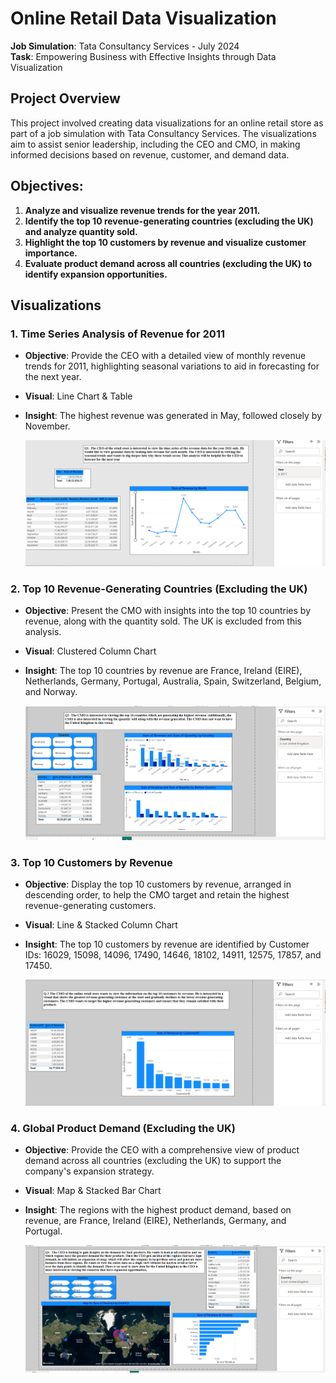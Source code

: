 # Online Retail Data Visualization
**Job Simulation**: Tata Consultancy Services - July 2024  
**Task**: Empowering Business with Effective Insights through Data Visualization

## Project Overview
This project involved creating data visualizations for an online retail store as part of a job simulation with Tata Consultancy Services. The visualizations aim to assist senior leadership, including the CEO and CMO, in making informed decisions based on revenue, customer, and demand data.

## Objectives:
1. **Analyze and visualize revenue trends for the year 2011.**
2. **Identify the top 10 revenue-generating countries (excluding the UK) and analyze quantity sold.**
3. **Highlight the top 10 customers by revenue and visualize customer importance.**
4. **Evaluate product demand across all countries (excluding the UK) to identify expansion opportunities.**

## Visualizations

### 1. Time Series Analysis of Revenue for 2011
- **Objective**: Provide the CEO with a detailed view of monthly revenue trends for 2011, highlighting seasonal variations to aid in forecasting for the next year.
- **Visual**: Line Chart & Table  
- **Insight**: The highest revenue was generated in May, followed closely by November.

  ![Sol 1](https://github.com/Mansich0102/Online_Retail_Visualizations-/blob/main/Screenshot%20(447).png?raw=true)

### 2. Top 10 Revenue-Generating Countries (Excluding the UK)
- **Objective**: Present the CMO with insights into the top 10 countries by revenue, along with the quantity sold. The UK is excluded from this analysis.
- **Visual**: Clustered Column Chart  
- **Insight**: The top 10 countries by revenue are France, Ireland (EIRE), Netherlands, Germany, Portugal, Australia, Spain, Switzerland, Belgium, and Norway.

  ![Sol 2](https://github.com/Mansich0102/Online_Retail_Visualizations-/blob/main/Screenshot%20(448).png?raw=true)

### 3. Top 10 Customers by Revenue
- **Objective**: Display the top 10 customers by revenue, arranged in descending order, to help the CMO target and retain the highest revenue-generating customers.
- **Visual**: Line & Stacked Column Chart  
- **Insight**: The top 10 customers by revenue are identified by Customer IDs: 16029, 15098, 14096, 17490, 14646, 18102, 14911, 12575, 17857, and 17450.

  ![Sol 3](https://github.com/Mansich0102/Online_Retail_Visualizations-/blob/main/Screenshot%20(449).png?raw=true)

### 4. Global Product Demand (Excluding the UK)
- **Objective**: Provide the CEO with a comprehensive view of product demand across all countries (excluding the UK) to support the company's expansion strategy.
- **Visual**: Map & Stacked Bar Chart  
- **Insight**: The regions with the highest product demand, based on revenue, are France, Ireland (EIRE), Netherlands, Germany, and Portugal.

  ![Sol 4](https://github.com/Mansich0102/Online_Retail_Visualizations-/blob/main/Screenshot%20(450).png?raw=true)
